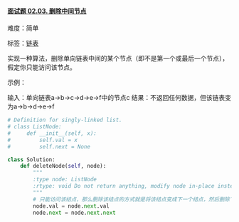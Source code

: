 #### [面试题 02.03. 删除中间节点](https://leetcode-cn.com/problems/delete-middle-node-lcci/)

难度：简单

标签：[链表](../原理/链表.md)

实现一种算法，删除单向链表中间的某个节点（即不是第一个或最后一个节点），假定你只能访问该节点。

 

示例：

输入：单向链表a->b->c->d->e->f中的节点c
结果：不返回任何数据，但该链表变为a->b->d->e->f

```python
# Definition for singly-linked list.
# class ListNode:
#     def __init__(self, x):
#         self.val = x
#         self.next = None

class Solution:
    def deleteNode(self, node):
        """
        :type node: ListNode
        :rtype: void Do not return anything, modify node in-place instead.
        """
        # 只能访问该结点，那么删除该结点的方式就是将该结点变成下一个结点，然后删除下一个。
        node.val = node.next.val
        node.next = node.next.next
```

